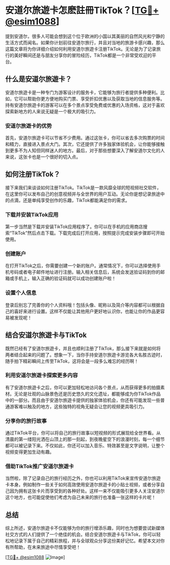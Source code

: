 # 安道尔旅遊卡怎麽註冊TikTok？[[TG💪+ @esim1088](https://t.me/s/esim1088)]

提到安道尔，很多人可能会想到这个位于欧洲的小国以其美丽的自然风光和宁静的生活方式而闻名。如果你计划前往安道尔旅行，并且对当地的旅游卡感兴趣，那么这篇文章将为你详细介绍如何利用安道尔旅遊卡注册TikTok。无论是为了记录旅行的美好瞬间还是与朋友分享你的冒险经历，TikTok都是一个非常受欢迎的平台。

## 什么是安道尔旅遊卡？

安道尔旅遊卡是一种专门为游客设计的服务卡，它能够为旅行者提供多种便利。比如，它可以帮助你更方便地购买门票、享受折扣优惠以及获取当地的信息服务等。持有安道尔旅遊卡的游客可以在多个景点享受免费或优惠的入场资格，这对于喜欢探索新地方的人来说无疑是一个极大的吸引力。

### 安道尔旅遊卡的优势

首先，安道尔旅遊卡可以节省不少费用。通过这张卡，你可以省去多次购票的时间和精力，直接进入景点大门。其次，它还提供了许多独家体验机会，让你能够接触到更多不为人知但同样迷人的地方。最后，对于那些想要深入了解安道尔文化的人来说，这张卡也是一个很好的切入点。

## 如何注册TikTok？

接下来我们来谈谈如何注册TikTok。TikTok是一款风靡全球的短视频社交软件，在这里你可以发布自己的创意视频并与全世界的用户互动。无论你是想记录旅途中的点滴，还是单纯享受创作的乐趣，TikTok都能满足你的需求。

### 下载并安装TikTok应用

第一步当然是下载并安装TikTok应用程序了。你可以在手机的应用商店搜索“TikTok”然后点击下载。下载完成后打开应用，按照提示完成安装步骤即可开始使用。

### 创建账户

在打开TikTok之后，你需要创建一个新的账户。通常情况下，你可以选择使用手机号码或者电子邮件地址进行注册。输入相关信息后，系统会发送验证码到你的邮箱或手机上，输入正确的验证码就可以成功创建账户啦！

### 设置个人信息

登录后别忘了完善你的个人资料哦！包括头像、昵称以及简介等内容都可以根据自己的喜好来进行设置。这样不仅能让其他用户更好地认识你，也能让你的作品更容易被发现呢！

## 结合安道尔旅遊卡与TikTok

既然已经有了安道尔旅遊卡，并且也顺利注册了TikTok，那么接下来就是如何将两者结合起来的问题了。想象一下，当你手持安道尔旅遊卡游览各大名胜古迹时，随手拍下精彩瞬间上传至TikTok，这将会是一段多么难忘的经历啊！

### 利用安道尔旅遊卡探索更多内容

有了安道尔旅遊卡之后，你可以更加轻松地访问各个景点，从而获得更多的拍摄素材。无论是壮观的山脉景色还是历史悠久的文化遗址，都能够成为你TikTok作品中的一部分。而且由于安道尔旅遊卡提供的独家体验机会，你还有可能发现一些普通游客难以触及的地方，这些独特的视角无疑会让您的视频更具吸引力。

### 分享你的旅行故事

通过TikTok平台，你可以将自己的旅行故事以短视频的形式展现给全世界看。从清晨的第一缕阳光洒在山顶上的那一刻起，到夜晚星空下的浪漫时刻，每一个细节都可以被记录下来。不仅如此，你还可以加入音乐、特效甚至是文字说明，让整个视频变得更加生动有趣。

### 借助TikTok推广安道尔旅遊卡

当然啦，除了记录自己的旅行经历之外，你也可以利用TikTok来宣传安道尔旅遊卡本身。例如制作一些关于如何高效使用安道尔旅遊卡的小贴士视频，或者分享自己因为拥有这张卡片而享受到的各种好处。这样一来不仅能吸引更多人关注安道尔这个地方，也可能促使他们考虑为自己未来的旅行也准备一张这样的卡片呢！

## 总结

综上所述，安道尔旅遊卡不仅能够为你的旅行增添乐趣，同时也为想要尝试新媒体社交方式的人们提供了一个绝佳的机会。结合安道尔旅遊卡与TikTok，你可以轻松地记录下属于自己的精彩旅程，并与全球观众分享这份美好记忆。希望本文对你有所帮助，在未来旅途中尽情享受吧！

[[TG💪+ @esim1088](https://t.me/s/esim1088) ![Image](https://i.postimg.cc/4NQfJmqS/Snipaste-2025-05-13-00-14-12.png)]